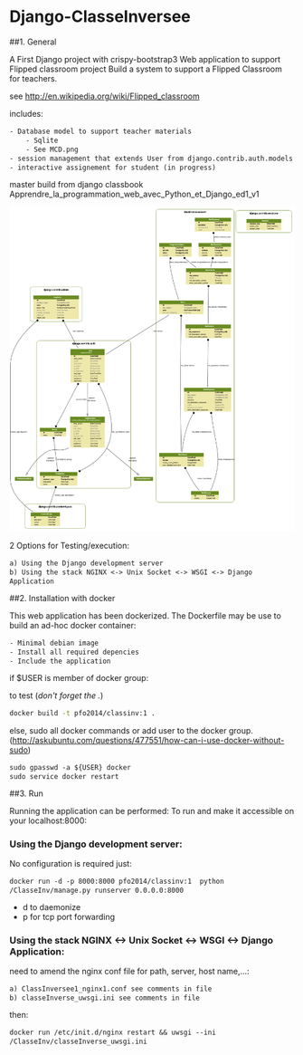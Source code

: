 # Django-ClasseInversee

##1. General

A First Django project with crispy-bootstrap3
Web application to support Flipped classroom project
Build a system to support a Flipped Classroom for teachers.

see http://en.wikipedia.org/wiki/Flipped_classroom

includes:

    - Database model to support teacher materials
        - Sqlite
        - See MCD.png
    - session management that extends User from django.contrib.auth.models
    - interactive assignement for student (in progress)
    
master build from django classbook Apprendre_la_programmation_web_avec_Python_et_Django_ed1_v1

![MCD](https://github.com/PFO-2014/Django-ClasseInversee/blob/dev/ClasseInversee1/MCD.png)

2 Options for Testing/execution:

	a) Using the Django development server
	b) Using the stack NGINX <-> Unix Socket <-> WSGI <-> Django Application


##2. Installation with docker

This web application has been dockerized. 
The Dockerfile may be use to build an ad-hoc docker container:

    - Minimal debian image
    - Install all required depencies
    - Include the application

if $USER is member of docker group:

to test (*don't forget the .*)

```sh
docker build -t pfo2014/classinv:1 .
```

else, sudo all docker commands or add user to the docker group.
(http://askubuntu.com/questions/477551/how-can-i-use-docker-without-sudo)

```shell
sudo gpasswd -a ${USER} docker
sudo service docker restart
```

##3. Run

Running the application can be performed:
To run and make it accessible on your localhost:8000:


### Using the Django development server:

No configuration is required just:

```shell
docker run -d -p 8000:8000 pfo2014/classinv:1  python /ClasseInv/manage.py runserver 0.0.0.0:8000
```
 - d to daemonize
 - p for tcp port forwarding


### Using the stack NGINX <-> Unix Socket <-> WSGI <-> Django Application:

need to amend the nginx conf file for path, server, host name,...:
	
	a) ClassInversee1_nginx1.conf see comments in file
	b) classeInverse_uwsgi.ini see comments in file
then:
	
```shell
docker run /etc/init.d/nginx restart && uwsgi --ini /ClasseInv/classeInverse_uwsgi.ini 
```




